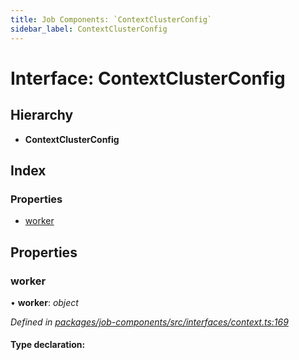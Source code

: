 ```yaml
---
title: Job Components: `ContextClusterConfig`
sidebar_label: ContextClusterConfig
---
```


# Interface: ContextClusterConfig

## Hierarchy

* **ContextClusterConfig**

## Index

### Properties

* [worker](contextclusterconfig.md#worker)

## Properties

###  worker

• **worker**: *object*

*Defined in [packages/job-components/src/interfaces/context.ts:169](https://github.com/terascope/teraslice/blob/78714a985/packages/job-components/src/interfaces/context.ts#L169)*

#### Type declaration:
